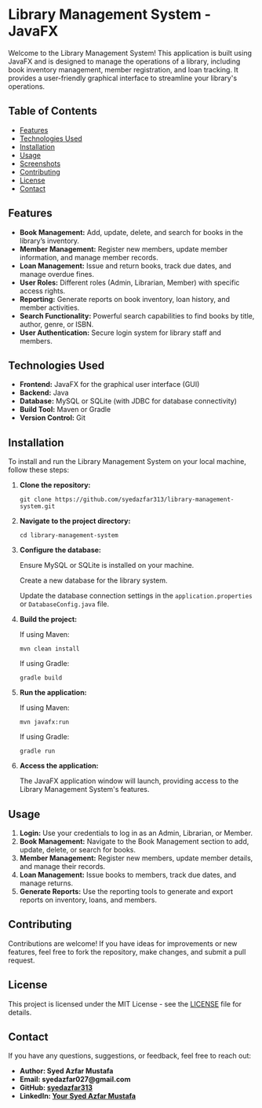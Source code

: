 <!DOCTYPE html>
<html lang="en">
<head>
    <meta charset="UTF-8">
    <meta name="viewport" content="width=device-width, initial-scale=1.0">
    
</head>
<body>

<h1>Library Management System - JavaFX</h1>

<p>Welcome to the Library Management System! This application is built using JavaFX and is designed to manage the operations of a library, including book inventory management, member registration, and loan tracking. It provides a user-friendly graphical interface to streamline your library's operations.</p>

<h2>Table of Contents</h2>
<ul>
    <li><a href="#features">Features</a></li>
    <li><a href="#technologies-used">Technologies Used</a></li>
    <li><a href="#installation">Installation</a></li>
    <li><a href="#usage">Usage</a></li>
    <li><a href="#screenshots">Screenshots</a></li>
    <li><a href="#contributing">Contributing</a></li>
    <li><a href="#license">License</a></li>
    <li><a href="#contact">Contact</a></li>
</ul>

<h2 id="features">Features</h2>
<ul>
    <li><strong>Book Management:</strong> Add, update, delete, and search for books in the library’s inventory.</li>
    <li><strong>Member Management:</strong> Register new members, update member information, and manage member records.</li>
    <li><strong>Loan Management:</strong> Issue and return books, track due dates, and manage overdue fines.</li>
    <li><strong>User Roles:</strong> Different roles (Admin, Librarian, Member) with specific access rights.</li>
    <li><strong>Reporting:</strong> Generate reports on book inventory, loan history, and member activities.</li>
    <li><strong>Search Functionality:</strong> Powerful search capabilities to find books by title, author, genre, or ISBN.</li>
    <li><strong>User Authentication:</strong> Secure login system for library staff and members.</li>
</ul>

<h2 id="technologies-used">Technologies Used</h2>
<ul>
    <li><strong>Frontend:</strong> JavaFX for the graphical user interface (GUI)</li>
    <li><strong>Backend:</strong> Java</li>
    <li><strong>Database:</strong> MySQL or SQLite (with JDBC for database connectivity)</li>
    <li><strong>Build Tool:</strong> Maven or Gradle</li>
    <li><strong>Version Control:</strong> Git</li>
</ul>

<h2 id="installation">Installation</h2>
<p>To install and run the Library Management System on your local machine, follow these steps:</p>

<ol>
    <li><strong>Clone the repository:</strong>
        <pre><code>git clone https://github.com/syedazfar313/library-management-system.git</code></pre>
    </li>
    <li><strong>Navigate to the project directory:</strong>
        <pre><code>cd library-management-system</code></pre>
    </li>
    <li><strong>Configure the database:</strong>
        <p>Ensure MySQL or SQLite is installed on your machine.</p>
        <p>Create a new database for the library system.</p>
        <p>Update the database connection settings in the <code>application.properties</code> or <code>DatabaseConfig.java</code> file.</p>
    </li>
    <li><strong>Build the project:</strong>
        <p>If using Maven:</p>
        <pre><code>mvn clean install</code></pre>
        <p>If using Gradle:</p>
        <pre><code>gradle build</code></pre>
    </li>
    <li><strong>Run the application:</strong>
        <p>If using Maven:</p>
        <pre><code>mvn javafx:run</code></pre>
        <p>If using Gradle:</p>
        <pre><code>gradle run</code></pre>
    </li>
    <li><strong>Access the application:</strong>
        <p>The JavaFX application window will launch, providing access to the Library Management System's features.</p>
    </li>
</ol>

<h2 id="usage">Usage</h2>
<ol>
    <li><strong>Login:</strong> Use your credentials to log in as an Admin, Librarian, or Member.</li>
    <li><strong>Book Management:</strong> Navigate to the Book Management section to add, update, delete, or search for books.</li>
    <li><strong>Member Management:</strong> Register new members, update member details, and manage their records.</li>
    <li><strong>Loan Management:</strong> Issue books to members, track due dates, and manage returns.</li>
    <li><strong>Generate Reports:</strong> Use the reporting tools to generate and export reports on inventory, loans, and members.</li>
</ol>

<h2 id="contributing">Contributing</h2>
<p>Contributions are welcome! If you have ideas for improvements or new features, feel free to fork the repository, make changes, and submit a pull request.</p>

<h2 id="license">License</h2>
<p>This project is licensed under the MIT License - see the <a href="LICENSE">LICENSE</a> file for details.</p>

<h2 id="contact">Contact</h2>
<p>If you have any questions, suggestions, or feedback, feel free to reach out:</p>
<ul>
    <li><strong>Author:</> Syed Azfar Mustafa</li>
    <li><strong>Email:</strong> syedazfar027@gmail.com</li>
    <li><strong>GitHub:</strong> <a href="https://github.com/syedazfar313" target="_blank">syedazfar313</a></li>
    <li><strong>LinkedIn:</strong> <a href="https://www.linkedin.com/in/your-profile" target="_blank">Your Syed Azfar Mustafa </a></li>
</ul>

</body>
</html>
